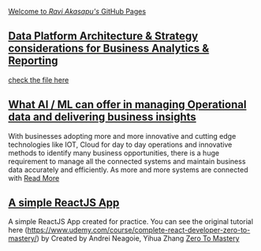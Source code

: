 [Welcome to *Ravi Akasapu's* GitHub Pages](https://raviakasapu.github.io)

## [Data Platform Architecture & Strategy considerations for Business Analytics & Reporting](https://raviakasapu.github.io/2024/08/18/Data-Platform-Architecture-&-Strategy-considerations-for-Business-Analytics-&-Reporting.html)
[check the file here](files/Data_strategy_for_analytics.pdf)


## [What AI / ML can offer in managing Operational data and delivering business insights](https://raviakasapu.github.io/2022/03/02/What-AI-ML-can-offer-in-managing-Operational-data-and-delivering-business-insights.html)
With businesses adopting more and more innovative and cutting edge technologies like IOT, Cloud for day to day operations and innovative methods to identify many business opportunities, there is a huge requirement to manage all the connected systems and maintain business data accurately and efficiently. As more and more systems are connected with [Read More](https://raviakasapu.github.io/2022/03/02/What-AI-ML-can-offer-in-managing-Operational-data-and-delivering-business-insights.html)

## [A simple ReactJS App](https://raviakasapu.github.io/react-monster-rolodex/)
A simple ReactJS App created for practice. You can see the original tutorial here (https://www.udemy.com/course/complete-react-developer-zero-to-mastery/) by Created by Andrei Neagoie, Yihua Zhang [Zero To Mastery](https://zerotomastery.io)




